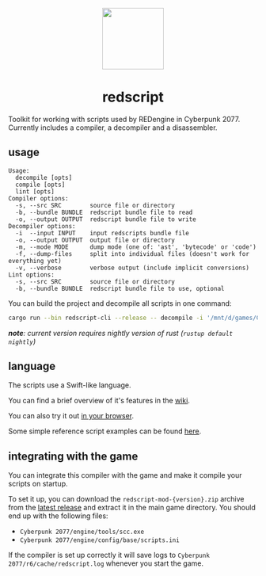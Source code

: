 
<p align="center"> 
  <img src="https://user-images.githubusercontent.com/11986158/145484796-9bf1f77f-e706-4e15-b46b-c9b949f0086c.png" width=124 height=124>
</p>
<h1 align="center">
  redscript
</h1>


Toolkit for working with scripts used by REDengine in Cyberpunk 2077.
Currently includes a compiler, a decompiler and a disassembler.

## usage
```
Usage:
  decompile [opts]
  compile [opts]
  lint [opts]
Compiler options:
  -s, --src SRC        source file or directory
  -b, --bundle BUNDLE  redscript bundle file to read
  -o, --output OUTPUT  redscript bundle file to write
Decompiler options:
  -i  --input INPUT    input redscripts bundle file
  -o, --output OUTPUT  output file or directory
  -m, --mode MODE      dump mode (one of: 'ast', 'bytecode' or 'code')
  -f, --dump-files     split into individual files (doesn't work for everything yet)
  -v, --verbose        verbose output (include implicit conversions)
Lint options:
  -s, --src SRC        source file or directory
  -b, --bundle BUNDLE  redscript bundle file to use, optional
```

You can build the project and decompile all scripts in one command:
```bash
cargo run --bin redscript-cli --release -- decompile -i '/mnt/d/games/Cyberpunk 2077/r6/cache/final.redscript' -o dump.reds
```
*__note__: current version requires nightly version of rust (`rustup default nightly`)*

## language
The scripts use a Swift-like language.

You can find a brief overview of it's features in the [wiki](https://github.com/jac3km4/redscript/wiki).

You can also try it out [in your browser](https://try-redscript.surge.sh).

Some simple reference script examples can be found [here](https://github.com/jac3km4/redscript/blob/master/resources/patches.reds).

## integrating with the game
You can integrate this compiler with the game and make it compile your scripts on startup.

To set it up, you can download the `redscript-mod-{version}.zip` archive from the [latest release](https://github.com/jac3km4/redscript/releases) and extract it in the main game directory. You should end up with the following files:
- `Cyberpunk 2077/engine/tools/scc.exe`
- `Cyberpunk 2077/engine/config/base/scripts.ini`

If the compiler is set up correctly it will save logs to `Cyberpunk 2077/r6/cache/redscript.log` whenever you start the game.
